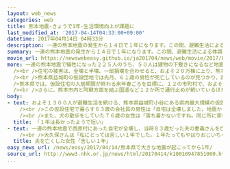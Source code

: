 ```yaml
---
layout: web_news
categories: web
title: 熊本地震-きょうで1年-生活環境向上が課題に
last_modified_at: '2017-04-14T04:33:00+09:00'
datetime: 2017年04月14日 04時33分
description: 一連の熊本地震の発生から１４日で１年になります。この間、避難生活による体調の悪化などで亡くなる「災害関連死」と認定された人は、熊本県と大分県で合わせて１６９人に上っていて、およそ４万７０００人が仮設住宅などで避難生活を続ける中、災害公営住宅の整備など生活環境の向上が課題になっています。
summary: 一連の熊本地震の発生から１４日で１年になります。この間、避難生活による体調の悪化などで亡くなる「災害関連死」と認定された人は、熊本県と大分県で合わせて１６９人に上っていて、およそ４万７０００人が仮設住宅などで避難生活を続ける中、災害公営住宅の整備など生活環境の向上が課題になっています。
movie_url: https://newswebeasy.github.io/ja201704/news/web/movie/2017/04/14/k10010947851000.mp4
more: 一連の熊本地震で犠牲になった２２５人のうち、５０人は建物の下敷きになるなど地震が直接の原因で死亡しましたが、避難生活による体調の悪化などで亡くなり、市町村から「災害関連死」と認定される人は増え続けていて、これまでに、熊本県で１６６人、大分県で３人の合わせて１６９人に上っています。<br
  /><br />住宅の被害は、全壊と半壊、一部損壊を合わせると、およそ２０万棟に上り、熊本県では今もおよそ４万７０００人が仮設住宅やいわゆる「みなし仮設」などで避難生活を続けています。<br
  /><br />熊本県益城町の仮設団地では先月、６１歳の男性が死亡しているのが見つかり、誰にもみとられずに亡くなる孤独死と見られるケースも出ています。<br /><br
  />熊本県では、仮設住宅の入居期限が終わる来年春ごろを目標に、１２の市町村で、およそ１０００戸の災害公営住宅が整備される計画で、住民の生活環境の向上が課題になっています。<br
  /><br />さらに、熊本市内と阿蘇方面を結ぶ国道など１２か所で通行止めが続いているほか、ＪＲ豊肥線と南阿蘇鉄道も一部の区間が運休していて、交通インフラの復旧も課題になっています。
body:
- text: およそ１３００人が避難生活を続ける、熊本県益城町小谷にある県内最大規模の仮設住宅では、一連の地震の発生から１年となる１４日、午前６時すぎに太陽が昇りました。<br
    /><br />この仮設住宅で暮らす６３歳の会社員の男性は「自宅は全壊しました。地震からの１年は長かったようで短かったです。今後は、くよくよしていてもしかたがないので、前向きになりたいと思います」と話していました。<br
    /><br />また、犬の散歩をしていた７６歳の女性は「落ち着かないですね。同じ所に家を建てたいと思っていますが、どうなるかまだわかりません」と話していました。
  title: 「１年は長かったようで短い」
- text: 一連の熊本地震で西原村にあった自宅が全壊し、当時８３歳だった夫の重義さんを亡くした大久保瑞子さんは、西原村の仮設住宅に移り住み、息子家族と５人で暮らしています。<br
    /><br />大久保さんは「私にとっては苦しい１年でした。１年たってもやはりおじいちゃんがいないのが苦しい。おじいちゃんには、残った家族を守ってくださいとお祈りしています。全国の皆さんの支援には本当に感謝しています」と話していました。
  title: 夫を亡くした女性「苦しい１年」
easy_news_url: /news/easy/2017/04/14/熊本県で大きな地震が起こってから1年/
source_url: http://www3.nhk.or.jp/news/html/20170414/k10010947851000.html?utm_int=news_contents_news-main_002
...
```

